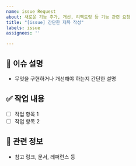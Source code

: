 ```yaml
---
name: issue Request
about: 새로운 기능 추가, 개선, 리팩토링 등 기능 관련 요청
title: "[issue] 간단한 제목 작성"
labels: issue
assignees: ''

---
```


## 📌 이슈 설명
- 무엇을 구현하거나 개선해야 하는지 간단한 설명

## ✅ 작업 내용
- [ ] 작업 항목 1
- [ ] 작업 항목 2

## 📎 관련 정보
- 참고 링크, 문서, 레퍼런스 등
